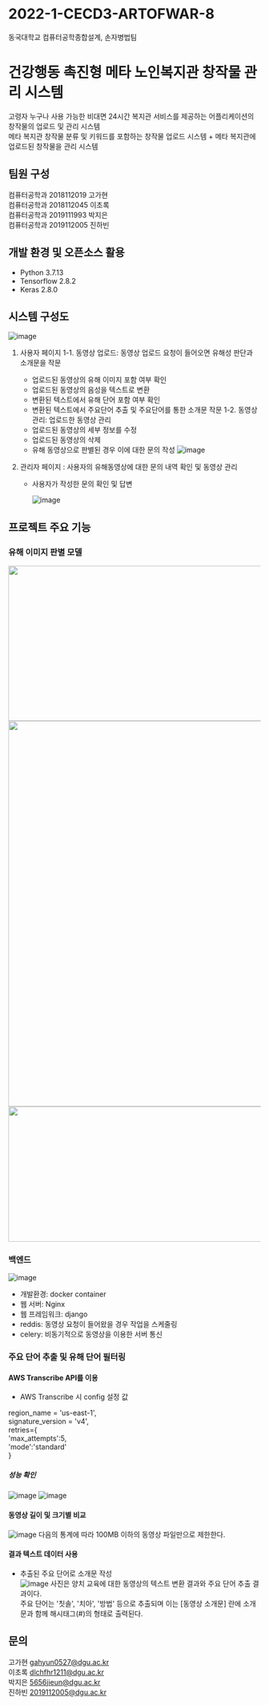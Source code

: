 # 2022-1-CECD3-ARTOFWAR-8
동국대학교 컴퓨터공학종합설계, 손자병법팀
# 건강행동 촉진형 메타 노인복지관 창작물 관리 시스템
고령자 누구나 사용 가능한 비대면 24시간 복지관 서비스를 제공하는 어플리케이션의 창작물의 업로드 및 관리 시스템 \
메타 복지관 창작물 분류 및 키워드를 포함하는 창작물 업로드 시스템 + 메타 복지관에 업로드된 창작물을 관리 시스템
## 팀원 구성
컴퓨터공학과 2018112019 고가현 \
컴퓨터공학과 2018112045 이초록 \
컴퓨터공학과 2019111993 박지은 \
컴퓨터공학과 2019112005 진하빈
## 개발 환경 및 오픈소스 활용
- Python 3.7.13
- Tensorflow 2.8.2
- Keras 2.8.0 

## 시스템 구성도
![image](https://user-images.githubusercontent.com/62590665/206746998-5e0071bd-81a2-4007-bb74-070bac1a9047.png)
1) 사용자 페이지 
    1-1. 동영상 업로드: 동영상 업로드 요청이 들어오면 유해성 판단과 소개문을 작문
    - 업로드된 동영상의 유해 이미지 포함 여부 확인 
    - 업로드된 동영상의 음성을 텍스트로 변환 
    - 변환된 텍스트에서 유해 단어 포함 여부 확인 
    - 변환된 텍스트에서 주요단어 추출 및 주요단어를 통한 소개문 작문 
    1-2. 동영상 관리: 업로드한 동영상 관리 
    - 업로드된 동영상의 세부 정보를 수정 
    - 업로드된 동영상의 삭제 
    - 유해 동영상으로 판별된 경우 이에 대한 문의 작성 
    ![image](https://user-images.githubusercontent.com/45120083/208053261-9481ceaa-62c7-4825-b207-a6abdcadb064.png)
  
2) 관리자 페이지 : 사용자의 유해동영상에 대한 문의 내역 확인 및 동영상 관리 
    - 사용자가 작성한 문의 확인 및 답변 

      ![image](https://user-images.githubusercontent.com/45120083/208053230-7e3e143a-7e55-42e3-88cb-bada4f5b540e.png)

## 프로젝트 주요 기능
### 유해 이미지 판별 모델
<img src="https://user-images.githubusercontent.com/45120083/174441411-b8009f60-c5e6-4197-8c69-bee00ab5561b.png" width="770" height="310"/>
<img src="https://user-images.githubusercontent.com/45120083/174442306-d6cdc822-1c67-482c-b6c5-b4f3d0761a36.png" width="770"/>
<img src="https://user-images.githubusercontent.com/45120083/174441514-23a655d2-1c0a-46cb-a8d6-39ad297a285d.png" width="770" height="270"/>

### 백엔드
![image](https://user-images.githubusercontent.com/45120083/208053483-d43f3508-8f79-47ae-8944-6e3a1247a6f2.png)
- 개발환경: docker container
- 웹 서버: Nginx
- 웹 프레임워크: django 
- reddis: 동영상 요청이 들어왔을 경우 작업을 스케줄링
- celery: 비동기적으로 동영상을 이용한 서버 통신

### 주요 단어 추출 및 유해 단어 필터링   
#### AWS Transcribe API를 이용
- AWS Transcribe 시 config 설정 값

region_name = 'us-east-1',  
signature_version = 'v4',  
retries={  
  	'max_attempts':5,  
    'mode':'standard'  
}  

##### 성능 확인
![image](https://user-images.githubusercontent.com/80958412/208253378-a9b1d2be-4132-4994-8569-50f85e7457fd.png)
![image](https://user-images.githubusercontent.com/80958412/208253397-1d4481dc-2f7f-4c57-b916-389405124bc7.png)

#### 동영상 길이 및 크기별 비교
![image](https://user-images.githubusercontent.com/80958412/208253444-cbe02109-d139-4ac1-9055-d5368007a356.png)
다음의 통계에 따라 100MB 이하의 동영상 파일만으로 제한한다.

#### 결과 텍스트 데이터 사용  
- 추출된 주요 단어로 소개문 작성  
![image](https://user-images.githubusercontent.com/80958412/208253548-934d81f6-f3bb-44b0-b900-bda607996dea.png)
사진은 양치 교육에 대한 동영상의 텍스트 변환 결과와 주요 단어 추출 결과이다.  
주요 단어는 '칫솔', '치아', '방법' 등으로 추출되며 이는 [동영상 소개문] 란에 소개문과 함께 해시태그(#)의 형태로 출력된다.  
## 문의
고가현 gahyun0527@dgu.ac.kr \
이초록 dlchfhr1211@dgu.ac.kr \
박지은 5656jieun@dgu.ac.kr \
진하빈 2019112005@dgu.ac.kr
